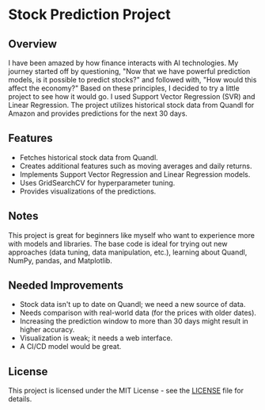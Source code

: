 # Stock Prediction Project

## Overview

I have been amazed by how finance interacts with AI technologies. My journey started off by questioning, "Now that we have powerful prediction models, is it possible to predict stocks?" and followed with, "How would this affect the economy?" Based on these principles, I decided to try a little project to see how it would go. I used Support Vector Regression (SVR) and Linear Regression. The project utilizes historical stock data from Quandl for Amazon and provides predictions for the next 30 days.

## Features

- Fetches historical stock data from Quandl.
- Creates additional features such as moving averages and daily returns.
- Implements Support Vector Regression and Linear Regression models.
- Uses GridSearchCV for hyperparameter tuning.
- Provides visualizations of the predictions.

## Notes

This project is great for beginners like myself who want to experience more with models and libraries. The base code is ideal for trying out new approaches (data tuning, data manipulation, etc.), learning about Quandl, NumPy, pandas, and Matplotlib.

## Needed Improvements

- Stock data isn't up to date on Quandl; we need a new source of data.
- Needs comparison with real-world data (for the prices with older dates).
- Increasing the prediction window to more than 30 days might result in higher accuracy.
- Visualization is weak; it needs a web interface.
- A CI/CD model would be great.

## License

This project is licensed under the MIT License - see the [LICENSE](LICENSE) file for details.

